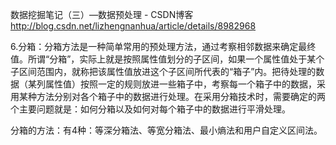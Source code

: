 

数据挖掘笔记（三）—数据预处理 - CSDN博客 
http://blog.csdn.net/lizhengnanhua/article/details/8982968


6.分箱：分箱方法是一种简单常用的预处理方法，通过考察相邻数据来确定最终值。所谓“分箱”，实际上就是按照属性值划分的子区间，如果一个属性值处于某个子区间范围内，就称把该属性值放进这个子区间所代表的“箱子”内。把待处理的数据（某列属性值）按照一定的规则放进一些箱子中，考察每一个箱子中的数据，采用某种方法分别对各个箱子中的数据进行处理。在采用分箱技术时，需要确定的两个主要问题就是：如何分箱以及如何对每个箱子中的数据进行平滑处理。

分箱的方法：有4种：等深分箱法、等宽分箱法、最小熵法和用户自定义区间法。